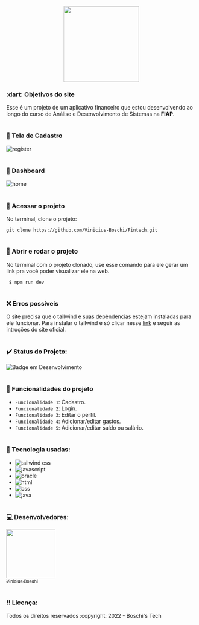 <div align=center>
  <img src="https://user-images.githubusercontent.com/74377158/182942082-e9318084-2cf4-4878-8074-e7377fd66b2a.png" width=200>
</div>

<h3> :dart: Objetivos do site</h3>
Esse é um projeto de um aplicativo financeiro que estou desenvolvendo ao longo do curso de Análise e Desenvolvimento de Sistemas na <strong>FIAP</strong>.

# <h3> :pencil: Tela de Cadastro</h3> 
![register](https://user-images.githubusercontent.com/74377158/182943743-c58ceaa3-8863-4454-971e-58940e097cc6.jpg)

# <h3> :pencil: Dashboard</h3>  
![home](https://user-images.githubusercontent.com/74377158/184972541-a2bfb17e-7b39-4812-9257-2fef7633d9f5.jpg)

# <h3> :file_folder: Acessar o projeto</h3>
No terminal, clone o projeto:

```
git clone https://github.com/Vinicius-Boschi/Fintech.git
```

# <h3> :wrench: Abrir e rodar o projeto</h3>
No terminal com o projeto clonado, use esse comando para ele gerar um link pra você poder visualizar ele na web.

```
 $ npm run dev
```

# <h3> :x: Erros possíveis </h3>
O site precisa que o tailwind e suas depêndencias estejam instaladas para ele funcionar.
Para instalar o tailwind é só clicar nesse [link](https://tailwindcss.com/docs/installation) e seguir as intruções do site oficial.

# <h3> :heavy_check_mark: Status do Projeto:</h3>
![Badge em Desenvolvimento](http://img.shields.io/static/v1?label=STATUS&message=EM%20DESENVOLVIMENTO&color=GREEN&style=for-the-badge)

# <h3> :hammer: Funcionalidades do projeto</h3>
- `Funcionalidade 1`: Cadastro.
- `Funcionalidade 2`: Login.
- `Funcionalidade 3`: Editar o perfil.
- `Funcionalidade 4`: Adicionar/editar gastos.
- `Funcionalidade 5`: Adicionar/editar saldo ou salário.

# <h3> :notebook_with_decorative_cover: Tecnologia usadas:</h3>

* <img src="https://img.shields.io/badge/Tailwind_CSS-38B2AC?style=for-the-badge&logo=tailwind-css&logoColor=white" alt="tailwind css">
* <img src="https://img.shields.io/badge/JavaScript-F7DF1E?style=for-the-badge&logo=javascript&logoColor=black" alt="javascript"><br>
* <img src="https://img.shields.io/badge/Oracle-F80000?style=for-the-badge&logo=Oracle&logoColor=white" alt="oracle"><br>
* <img src="https://img.shields.io/badge/HTML5-E34F26?style=for-the-badge&logo=html5&logoColor=white" alt="html"><br>
* <img src="https://img.shields.io/badge/CSS3-1572B6?style=for-the-badge&logo=css3&logoColor=white" alt="css"><br>
* <img src="https://img.shields.io/badge/Java-ED8B00?style=for-the-badge&logo=java&logoColor=white" alt="java">

# <h3> :computer: Desenvolvedores:</h3>
[<img src="https://user-images.githubusercontent.com/74377158/173900850-b6afcc77-36a5-4254-b63f-983397918d54.jpg" width=130><br><sub>Vinícius Boschi</sub>](https://github.com/Vinicius-Boschi)

# <h3> :bangbang: Licença:</h3>
<p> Todos os direitos reservados :copyright: 2022 - Boschi's Tech
